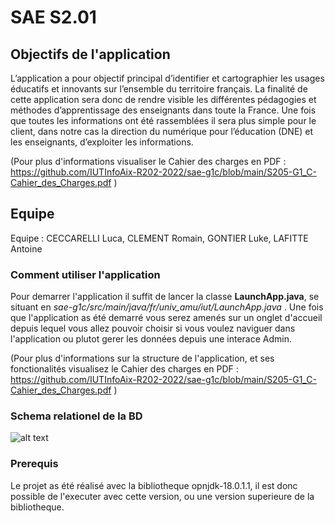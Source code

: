 # SAE S2.01
## Objectifs de l'application
L’application a pour objectif principal d’identifier et cartographier les usages éducatifs et 
innovants sur l’ensemble du territoire français.
La finalité de cette application sera donc de rendre visible les différentes pédagogies et 
méthodes d’apprentissage des enseignants dans toute la France. Une fois que toutes les 
informations ont été rassemblées il sera plus simple pour le client, dans notre cas la direction du 
numérique pour l’éducation (DNE) et les enseignants, d’exploiter les informations.

(Pour plus d'informations visualiser le Cahier des charges en PDF : https://github.com/IUTInfoAix-R202-2022/sae-g1c/blob/main/S205-G1_C-Cahier_des_Charges.pdf )

## Equipe
Equipe : CECCARELLI Luca, CLEMENT Romain, GONTIER Luke, LAFITTE Antoine

### Comment utiliser l'application
Pour demarrer l'application il suffit de lancer la classe **LaunchApp.java**, se situant en *sae-g1c/src/main/java/fr/univ_amu/iut/LaunchApp.java* .
Une fois que l'application as été demarré vous serez amenés sur un onglet d'accueil depuis lequel vous allez pouvoir choisir si vous voulez naviguer dans l'application ou plutot gerer les données depuis une interace Admin.

(Pour plus d'informations sur la structure de l'application, et ses fonctionalités visualisez le Cahier des charges en PDF : https://github.com/IUTInfoAix-R202-2022/sae-g1c/blob/main/S205-G1_C-Cahier_des_Charges.pdf )

### Schema relationel de la BD
![alt text](https://github.com/IUTInfoAix-R202-2022/sae-g1c/blob/main/schema_relationel_BD.png)

### Prerequis
Le projet as été réalisé avec la bibliotheque opnjdk-18.0.1.1, il est donc possible de l'executer avec cette version, ou une version superieure de la bibliotheque. 


